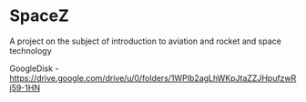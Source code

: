 # SpaceZ
A project on the subject of introduction to aviation and rocket and space technology

GoogleDisk - https://drive.google.com/drive/u/0/folders/1WPIb2agLhWKpJtaZZJHpufzwRj59-1HN
